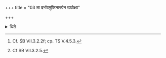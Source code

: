 +++
title = "03 ता दर्भाग्रमुष्टिनाज्येन व्यवोक्ष्य"

+++

<details><summary>थिते</summary>

3. Having sprinkled ghee[^1] on them (bricks) by means of a handful of Darbha-grass, having raised (the hide with bricks) he orders (the Hotr̥), "Do you recite verses for the fires of the layer being carried forward"[^2], or “Do you recite verses for being carried forward”.   

[^1]: Cf. ŚB VII.3.2.2f; cp. TS V.4.5.3.  

[^2]: Cf ŚB VII.3.2.5.  
</details>
